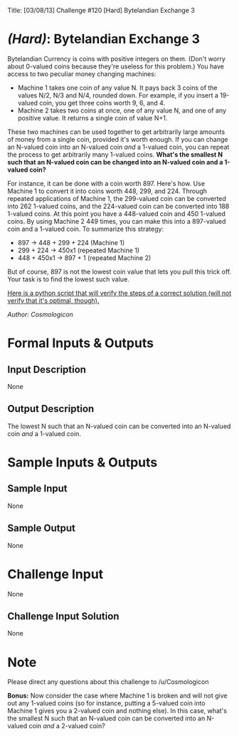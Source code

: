Title: [03/08/13] Challenge #120 [Hard] Bytelandian Exchange 3


# [](#HardIcon) *(Hard)*: Bytelandian Exchange 3
Bytelandian Currency is coins with positive integers on them. (Don't worry about 0-valued coins because they're useless for this problem.) You have access to two peculiar money changing machines:

  * Machine 1 takes one coin of any value N. It pays back 3 coins of the values N/2, N/3 and N/4, rounded down. For example, if you insert a 19-valued coin, you get three coins worth 9, 6, and 4.
  * Machine 2 takes two coins at once, one of any value N, and one of any positive value. It returns a single coin of value N+1.

These two machines can be used together to get arbitrarily large amounts of money from a single coin, provided it's worth enough. If you can change an N-valued coin into an N-valued coin *and* a 1-valued coin, you can repeat the process to get arbitrarily many 1-valued coins. __What's the smallest N such that an N-valued coin can be changed into an N-valued coin and a 1-valued coin?__

For instance, it can be done with a coin worth 897. Here's how. Use Machine 1 to convert it into coins worth 448, 299, and 224. Through repeated applications of Machine 1, the 299-valued coin can be converted into 262 1-valued coins, and the 224-valued coin can be converted into 188 1-valued coins. At this point you have a 448-valued coin and 450 1-valued coins. By using Machine 2 449 times, you can make this into a 897-valued coin and a 1-valued coin. To summarize this strategy:

  * 897 -> 448 + 299 + 224 (Machine 1)
  * 299 + 224 -> 450x1 (repeated Machine 1)
  * 448 + 450x1 -> 897 + 1 (repeated Machine 2)

But of course, 897 is not the lowest coin value that lets you pull this trick off. Your task is to find the lowest such value.

[Here is a python script that will verify the steps of a correct solution (will not verify that it's optimal, though).](http://pastebin.com/JJuKJBLp)

*Author: Cosmologicon*
# Formal Inputs & Outputs
## Input Description
None
## Output Description
The lowest N such that an N-valued coin can be converted into an N-valued coin *and* a 1-valued coin.
# Sample Inputs & Outputs
## Sample Input
None
## Sample Output
None
# Challenge Input
None
## Challenge Input Solution
None
# Note
Please direct any questions about this challenge to /u/Cosmologicon

__Bonus:__ Now consider the case where Machine 1 is broken and will not give out any 1-valued coins (so for instance, putting a 5-valued coin into Machine 1 gives you a 2-valued coin and nothing else). In this case, what's the smallest N such that an N-valued coin can be converted into an N-valued coin *and* a 2-valued coin?
				